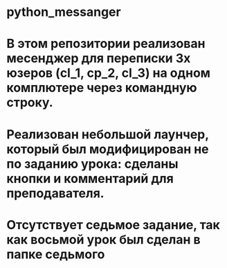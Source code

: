 # python_messanger
# В этом репозитории реализован месенджер для переписки 3х юзеров (cl_1, cp_2, cl_3) на одном комплютере через командную строку.
# Реализован небольшой лаунчер, который был модифицирован не по заданию урока: сделаны кнопки и комментарий для преподавателя.
# Отсутствует седьмое задание, так как восьмой урок был сделан в папке седьмого
